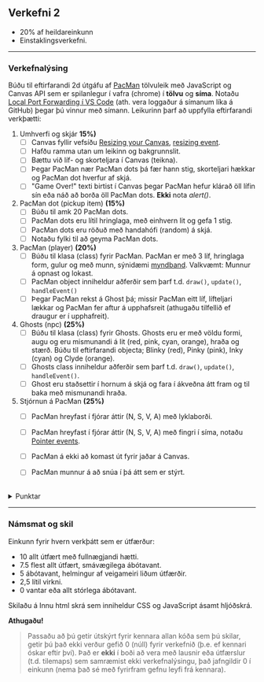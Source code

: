## Verkefni 2 

- 20% af heildareinkunn
- Einstaklingsverkefni. 

---

### Verkefnalýsing

Búðu til eftirfarandi 2d útgáfu af [PacMan](https://en.wikipedia.org/wiki/Pac-Man) tölvuleik með JavaScript og Canvas API sem er spilanlegur í vafra (chrome) í **tölvu** og **síma**. Notaðu [Local Port Forwarding í VS Code](https://code.visualstudio.com/docs/editor/port-forwarding) (ath. vera loggaður á símanum líka á GitHub) þegar þú vinnur með símann. Leikurinn þarf að uppfylla eftirfarandi verkþætti:

1. Umhverfi og skjár **15%)**
   - [ ] Canvas fyllir vefsíðu [Resizing your Canvas](https://youtu.be/EO6OkltgudE?list=PLpPnRKq7eNW3We9VdCfx9fprhqXHwTPXL&t=166), [resizing event](https://developer.mozilla.org/en-US/docs/Web/API/Window/resize_even).
   - [ ] Hafðu ramma utan um leikinn og bakgrunnslit.
   - [ ] Bættu við líf- og skorteljara í Canvas (teikna).
   - [ ] Þegar PacMan nær PacMan dots þá fær hann stig, skorteljari hækkar og PacMan dot hverfur af skjá. 
   - [ ] "Game Over!" texti birtist í Canvas þegar PacMan hefur klárað öll lífin sín eða náð að borða öll PacMan dots. **Ekki** nota _alert()_.
1. PacMan dot (pickup item) **(15%)** 
   - [ ] Búðu til amk 20 PacMan dots.
   - [ ] PacMan dots eru lítil hringlaga, með einhvern lit og gefa 1 stig.
   - [ ] PacMan dots eru röðuð með handahófi (random) á skjá.
   - [ ] Notaðu fylki til að geyma PacMan dots.
1. PacMan (player) **(20%)**
   - [ ] Búðu til klasa (class) fyrir PacMan. PacMan er með 3 líf, hringlaga form, gulur og með munn, sýnidæmi [myndband](https://www.youtube.com/watch?v=ysG37V_j1Xs). Valkvæmt: Munnur á opnast og lokast.
   - [ ] PacMan object inniheldur aðferðir sem þarf t.d. `draw()`, `update()`, `handleEvent()`
   - [ ] Þegar PacMan rekst á Ghost þá; missir PacMan eitt líf, lífteljari lækkar og PacMan fer aftur á upphafsreit (athugaðu tilfellið ef draugur er í upphafreit).
1. Ghosts (npc) **(25%)**  
   - [ ] Búðu til klasa (class) fyrir Ghosts. Ghosts eru er með völdu formi, augu og eru mismunandi á lit (red, pink, cyan, orange), hraða og stærð. Búðu til eftirfarandi objecta; Blinky (red), Pinky (pink), Inky (cyan) og Clyde (orange).
   - [ ] Ghosts class inniheldur aðferðir sem þarf t.d. `draw()`, `update()`, `handleEvent()`.
   - [ ] Ghost eru staðsettir í hornum á skjá og fara í ákveðna átt fram og til baka með mismunandi hraða.
1. Stjórnun á PacMan **(25%)**
   - [ ] PacMan hreyfast í fjórar áttir (N, S, V, A) með lyklaborði.
   - [ ] PacMan hreyfast í fjórar áttir (N, S, V, A) með fingri í síma, notaðu [Pointer events](https://developer.mozilla.org/en-US/docs/Web/API/Pointer_events/Using_Pointer_Events).
   - [ ] PacMan á ekki að komast út fyrir jaðar á Canvas.
   - [ ] PacMan munnur á að snúa í þá átt sem er stýrt.
   

   
<br>

<details>
   
   
<summary>Punktar</summary>

- til að resize virki dýnamískt þá þarf að **hlusta** á resize atburð 
  ```JavaScript
   window.addEventListener('resize', function(){
       width = canvas.width = window.innerWidth;
       height = canvas.height = window.innerHeight;
       init();  // stillingar 
    })
    init();
  ``` 
- Til að losna við scrollbarinn (css): `body { margin: 0; overflow: hidden; }`
- Til að láta border vaxa innávið (css): `canvas { box-sizing: border-box; }`

<br>

</details>

<!--
- [ ] Canvas fyllir allan skjáinn í landscape (glugga), sjá [Fullscreen API](https://developer.mozilla.org/en-US/docs/Web/API/Fullscreen_API) og [sýnidæmi](https://youtu.be/D74Z_0I0CUk?t=786).
- [ ] Bættu við [tritringi](https://developer.mozilla.org/en-US/docs/Web/API/Vibration_API) þegar PacMan rekst á draug. 
Til að spila leik í síma (valkvæmt):
- [ ] Útfærðu [touch](https://www.codeguage.com/courses/js/touch-events-introduction) til að stýra áttinni sem PacMan á að fara svo hægt sé að spila leikinn líka í síma.
- [ ] Bættu við völdu [hljóði](https://developer.mozilla.org/en-US/docs/Web/API/HTMLAudioElement/Audio) og [tritringi](https://developer.mozilla.org/en-US/docs/Web/API/Vibration_API) þegar PacMan rekst á draug, [sýnidæmi](https://youtu.be/Eg_zUEy_lDE?t=1384). 

-->

---

### Námsmat og skil	

Einkunn fyrir hvern verkþátt sem er útfærður:
   - 10  allt útfært með fullnægjandi hætti. 
   - 7.5 flest allt útfært, smávægilega ábótavant.
   - 5   ábótavant, helmingur af veigameiri liðum útfærðir. 
   - 2,5 lítil virkni.
   - 0   vantar eða allt stórlega ábótavant.

Skilaðu á Innu html skrá sem inniheldur CSS og JavaScript ásamt hljóðskrá. <br>

**Athugaðu!**
> Passaðu að þú getir útskýrt fyrir kennara allan kóða sem þú skilar, getir þú það ekki verður gefið 0 (núll) fyrir verkefnið (þ.e. ef kennari óskar eftir því).
> Það er **ekki** í boði að vera með lausnir eða útfærslur (t.d. tilemaps) sem samræmist ekki verkefnalýsingu, það jafngildir 0 í einkunn (nema það sé með fyrirfram gefnu leyfi frá kennara). 
